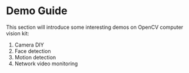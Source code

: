 # Demo Guide
This section will introduce some interesting demos on OpenCV computer vision kit:
1. Camera DIY
2. Face detection
3. Motion detection
4. Network video monitoring
